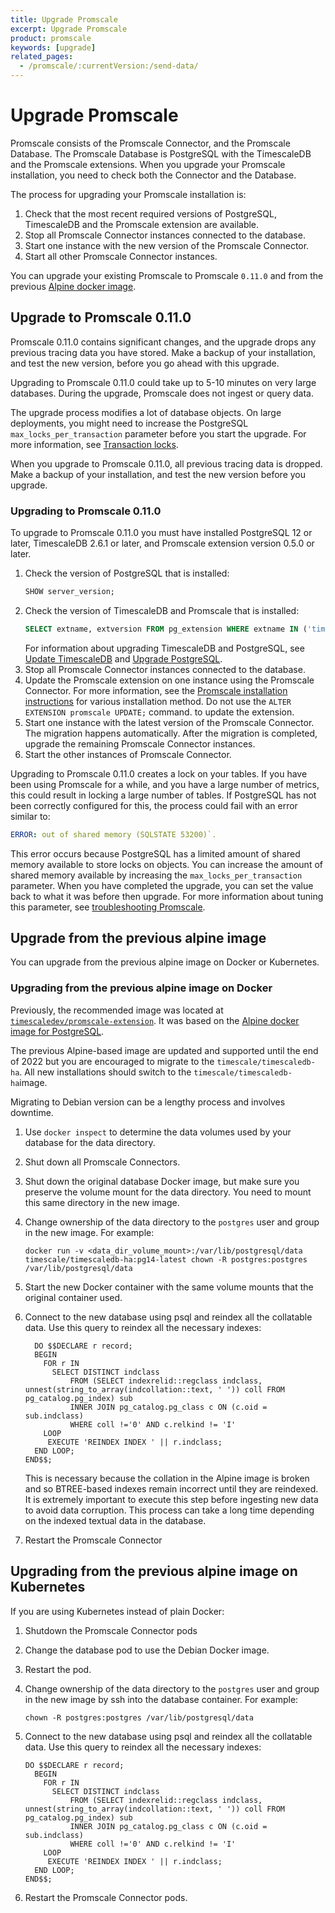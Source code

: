 ```yaml
---
title: Upgrade Promscale
excerpt: Upgrade Promscale
product: promscale
keywords: [upgrade]
related_pages:
  - /promscale/:currentVersion:/send-data/
---
```


# Upgrade Promscale
Promscale consists of the Promscale Connector, and the Promscale Database. The
Promscale Database is PostgreSQL with the TimescaleDB and the Promscale
extensions. When you upgrade your Promscale installation, you need to check both
the Connector and the Database.

The process for upgrading your Promscale installation is:

1.  Check that the most recent required versions of PostgreSQL, TimescaleDB and
the Promscale extension are available.
1.  Stop all Promscale Connector instances connected to the database.
1.  Start one instance with the new version of the Promscale Connector.
1.  Start all other Promscale Connector instances.

You can upgrade your existing Promscale to Promscale `0.11.0`
and from the previous [Alpine docker image][alpine-image].

## Upgrade to Promscale 0.11.0
Promscale 0.11.0 contains significant changes, and the upgrade drops any
previous tracing data you have stored. Make a backup of your installation, and
test the new version, before you go ahead with this upgrade.

Upgrading to Promscale 0.11.0 could take up to 5-10 minutes on very large
databases. During the upgrade, Promscale does not ingest or query data.

The upgrade process modifies a lot of database objects. On large deployments,
you might need to increase the PostgreSQL `max_locks_per_transaction` parameter
before you start the upgrade. For more information, see [Transaction
locks][transaction-locks].

<highlight type="warning"> When you upgrade to Promscale 0.11.0, all previous
tracing data is dropped. Make a backup of your installation, and test the new
version before you upgrade. </highlight>

<procedure>

### Upgrading to Promscale 0.11.0
To upgrade to Promscale 0.11.0 you must have installed PostgreSQL 12 or later,
TimescaleDB 2.6.1 or later, and Promscale extension version 0.5.0 or later. 

1. Check the version of PostgreSQL that is installed:
   ```sql
   SHOW server_version;
   ``` 
1. Check the version of TimescaleDB and Promscale that is installed:
   ```sql
   SELECT extname, extversion FROM pg_extension WHERE extname IN ('timescaledb', 'promscale');
   ```
   For information about upgrading TimescaleDB and PostgreSQL, see [Update TimescaleDB][update-timescaledb] and [Upgrade PostgreSQL][upgrade-postgresql].
1. Stop all Promscale Connector instances connected to the database.
1. Update the Promscale extension on one instance using the Promscale Connector.
   For more information, see the [Promscale installation
   instructions][install-promscale] for various installation method.
   <highlight type="note"> Do not use the `ALTER EXTENSION promscale UPDATE;` command. to update the extension.
   </highlight>
1. Start one instance with the latest version of the Promscale Connector. The migration happens automatically. After the migration is completed, upgrade the remaining Promscale Connector instances.
1. Start the other instances of Promscale Connector.

</procedure>

Upgrading to Promscale 0.11.0 creates a lock on your tables. If you have been
using Promscale for a while, and you have a large number of metrics, this could
result in locking a large number of tables. If PostgreSQL has not been correctly
configured for this, the process could fail with an error similar to:

```yml
ERROR: out of shared memory (SQLSTATE 53200)`.
```

This error occurs because PostgreSQL has a limited amount of shared memory
available to store locks on objects. You can increase the amount of shared
memory available by increasing the `max_locks_per_transaction` parameter. When
you have completed the upgrade, you can set the value back to what it was before
then upgrade. For more information about tuning this parameter, see
[troubleshooting Promscale][max-locks-config].

## Upgrade from the previous alpine image
You can upgrade from the previous alpine image on Docker or Kubernetes. 

### Upgrading from the previous alpine image on Docker

Previously, the recommended image was located at [`timescaledev/promscale-extension`](https://hub.docker.com/r/timescaledev/promscale-extension).
It was based on the [Alpine docker image for PostgreSQL](https://github.com/docker-library/postgres/blob/e8ebf74e50128123a8d0220b85e357ef2d73a7ec/12/alpine/Dockerfile).

The previous Alpine-based image are updated and supported until
the end of 2022 but you are encouraged to migrate to the
`timescale/timescaledb-ha`. All new installations should switch to the
`timescale/timescaledb-ha`image.

<highlight type="note">
Migrating to Debian version can be a lengthy process and involves downtime.
</highlight>

<procedure>

1. Use `docker inspect` to determine the data volumes used by your database for the data directory.
1. Shut down all Promscale Connectors.
1. Shut down the original database Docker image, but make sure you preserve the volume mount
   for the data directory. You need to mount this same directory in the new
   image.
1. Change ownership of the data directory to the `postgres` user and group in
   the new image. For example:

   ```
   docker run -v <data_dir_volume_mount>:/var/lib/postgresql/data timescale/timescaledb-ha:pg14-latest chown -R postgres:postgres /var/lib/postgresql/data
   ```
1. Start the new Docker container with the same volume mounts that the
   original container used.
1. Connect to the new database using psql and reindex all the collatable data. Use this query to reindex all the necessary indexes:

   ```
     DO $$DECLARE r record;
     BEGIN
       FOR r IN
         SELECT DISTINCT indclass
             FROM (SELECT indexrelid::regclass indclass, unnest(string_to_array(indcollation::text, ' ')) coll FROM pg_catalog.pg_index) sub
             INNER JOIN pg_catalog.pg_class c ON (c.oid = sub.indclass)
             WHERE coll !='0' AND c.relkind != 'I'
       LOOP
        EXECUTE 'REINDEX INDEX ' || r.indclass;
     END LOOP;
   END$$;
   ```
   This is necessary because the collation in the Alpine image is broken and so
   BTREE-based indexes remain incorrect until they are reindexed. It is
   extremely important to execute this step before ingesting new data to avoid
   data corruption. This process can take a long time depending on the indexed
   textual data in the database.  

1. Restart the Promscale Connector

</procedure>

## Upgrading from the previous alpine image on Kubernetes
If you are using Kubernetes instead of plain Docker:

<procedure>

1. Shutdown the Promscale Connector pods
1. Change the database pod to use the Debian Docker image.
1. Restart the pod.
1. Change ownership of the data directory to the `postgres` user and group in
   the new image by ssh into the database container. For example:

   ```
   chown -R postgres:postgres /var/lib/postgresql/data
   ```
1. Connect to the new database using psql and reindex all the collatable data.
   Use this query to reindex all the necessary indexes:

   ```
   DO $$DECLARE r record;
     BEGIN
       FOR r IN
         SELECT DISTINCT indclass
             FROM (SELECT indexrelid::regclass indclass, unnest(string_to_array(indcollation::text, ' ')) coll FROM pg_catalog.pg_index) sub
             INNER JOIN pg_catalog.pg_class c ON (c.oid = sub.indclass)
             WHERE coll !='0' AND c.relkind != 'I'
       LOOP
        EXECUTE 'REINDEX INDEX ' || r.indclass;
     END LOOP;
   END$$;
   ```  
1. Restart the Promscale Connector pods.

</procedure>

[alpine-image]: https://hub.docker.com/r/timescale/promscale/tags
[install-promscale]: /promscale/:currentVersion:/installation
[max-locks-config]: /promscale/:currentVersion:/troubleshooting/#data-is-occupying-too-much-space
[transaction-locks]: /timescaledb/:currentVersion:/how-to-guides/configuration/about-configuration/#transaction-locks
[update-timescaledb]: /timescaledb/:currentVersion:/how-to-guides/upgrades/
[upgrade-postgresql]: /timescaledb/:currentVersion:/how-to-guides/upgrades/upgrade-pg/
